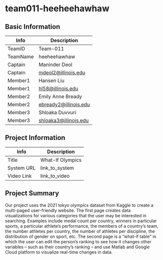 # team011-heeheehawhaw

## Basic Information

|   Info      |        Description     |
| ----------- | ---------------------- |
| TeamID      |        Team-011        |
| TeamName    |      heeheehawhaw      |
| Captain     |     Maninder Deol      |
| Captain     |  mdeol2@illinois.edu   |
| Member1     |       Hansen Liu       |
| Member1     |   hl58@illinois.edu    |
| Member2     |    Emily Anne Bready   |
| Member2     |  ebready2@illinois.edu |
| Member3     |     Shloaka Duvvuri    |
| Member3     |  shloaka3@illinois.edu |

## Project Information

|   Info      |        Description     |
| ----------- | ---------------------- |
|  Title      |       What-If Olympics |
| System URL  |      link_to_system    |
| Video Link  |      link_to_video     |

## Project Summary

Our project uses the 2021 tokyo olympics dataset from Kaggle to create a multi-paged user-friendly website. The first page creates data visualizations for various categories that the user may be interested in searching. Examples include medal count per country, winners in particular sports, a particular athlete’s performance, the members of a country’s team, the number athletes per country, the number of athletes per discipline, the distribution of gender on sport, etc. The second page is a “what-if table” in which the user can edit the person’s ranking to see how it changes other variables – such as their country’s ranking – and use Matlab and Google Cloud platform to visualize real-time changes in data.
